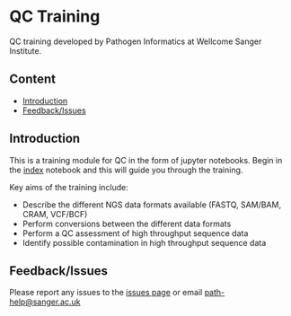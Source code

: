 # QC Training

QC training developed by Pathogen Informatics at Wellcome Sanger Institute.

## Content

- [Introduction](#introduction)
- [Feedback/Issues](#feedbackissues)

## Introduction

This is a training module for QC in the form of jupyter notebooks. Begin in the [index](QC/index.ipynb) notebook and this will guide you through the training.

Key aims of the training include:

- Describe the different NGS data formats available (FASTQ, SAM/BAM, CRAM, VCF/BCF)
- Perform conversions between the different data formats
- Perform a QC assessment of high throughput sequence data
- Identify possible contamination in high throughput sequence data

## Feedback/Issues

Please report any issues to the [issues page](https://github.com/sanger-pathogens/QC-training/issues) or email path-help@sanger.ac.uk
